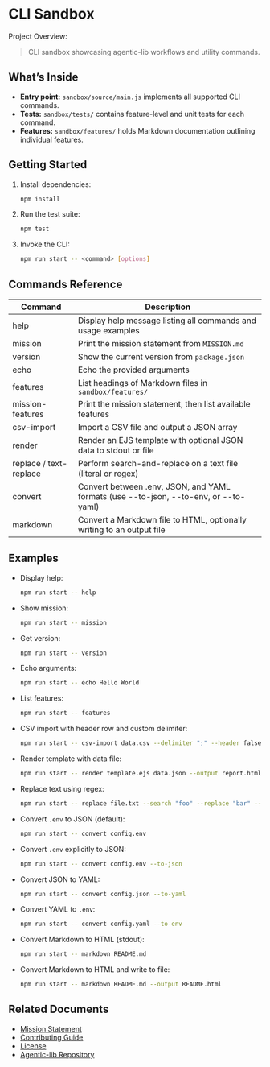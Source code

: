 # CLI Sandbox

Project Overview:

> CLI sandbox showcasing agentic-lib workflows and utility commands.

## What’s Inside

- **Entry point:** `sandbox/source/main.js` implements all supported CLI commands.
- **Tests:** `sandbox/tests/` contains feature-level and unit tests for each command.
- **Features:** `sandbox/features/` holds Markdown documentation outlining individual features.

## Getting Started

1. Install dependencies:
   ```bash
   npm install
   ```
2. Run the test suite:
   ```bash
   npm test
   ```
3. Invoke the CLI:
   ```bash
   npm run start -- <command> [options]
   ```

## Commands Reference

| Command            | Description                                                                      |
|--------------------|----------------------------------------------------------------------------------|
| help               | Display help message listing all commands and usage examples                     |
| mission            | Print the mission statement from `MISSION.md`                                    |
| version            | Show the current version from `package.json`                                      |
| echo               | Echo the provided arguments                                                       |
| features           | List headings of Markdown files in `sandbox/features/`                            |
| mission-features   | Print the mission statement, then list available features                         |
| csv-import         | Import a CSV file and output a JSON array                                        |
| render             | Render an EJS template with optional JSON data to stdout or file                 |
| replace / text-replace | Perform search-and-replace on a text file (literal or regex)              |
| convert            | Convert between .env, JSON, and YAML formats (use --to-json, --to-env, or --to-yaml) |
| markdown           | Convert a Markdown file to HTML, optionally writing to an output file             |

## Examples

- Display help:
  ```bash
  npm run start -- help
  ```
- Show mission:
  ```bash
  npm run start -- mission
  ```
- Get version:
  ```bash
  npm run start -- version
  ```
- Echo arguments:
  ```bash
  npm run start -- echo Hello World
  ```
- List features:
  ```bash
  npm run start -- features
  ```
- CSV import with header row and custom delimiter:
  ```bash
  npm run start -- csv-import data.csv --delimiter ";" --header false --output out.json
  ```
- Render template with data file:
  ```bash
  npm run start -- render template.ejs data.json --output report.html
  ```
- Replace text using regex:
  ```bash
  npm run start -- replace file.txt --search "foo" --replace "bar" --regex --flags gi
  ```
- Convert `.env` to JSON (default):
  ```bash
  npm run start -- convert config.env
  ```
- Convert `.env` explicitly to JSON:
  ```bash
  npm run start -- convert config.env --to-json
  ```
- Convert JSON to YAML:
  ```bash
  npm run start -- convert config.json --to-yaml
  ```
- Convert YAML to `.env`:
  ```bash
  npm run start -- convert config.yaml --to-env
  ```
- Convert Markdown to HTML (stdout):
  ```bash
  npm run start -- markdown README.md
  ```
- Convert Markdown to HTML and write to file:
  ```bash
  npm run start -- markdown README.md --output README.html
  ```

## Related Documents

- [Mission Statement](../../MISSION.md)
- [Contributing Guide](../../CONTRIBUTING.md)
- [License](../../LICENSE.md)
- [Agentic-lib Repository](https://github.com/xn-intenton-z2a/agentic-lib)

